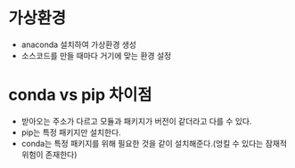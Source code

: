 # 가상환경
* anaconda 설치하여 가상환경 생성
* 소스코드를 만들 때마다 거기에 맞는 환경 설정

# conda vs pip 차이점
* 받아오는 주소가 다르고 모듈과 패키지가 버전이 같더라고 다를 수 있다.
* pip는 특정 패키지만 설치한다. 
* conda는 특정 패키지를 위해 필요한 것을 같이 설치해준다.(엉킬 수 있다는 잠재적 위험이 존재한다)


